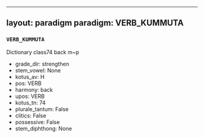 
---
layout: paradigm
paradigm: VERB_KUMMUTA
---
### ` VERB_KUMMUTA `

Dictionary class74 back m~p 
* grade_dir: strengthen
* stem_vowel: None
* kotus_av: H
* pos: VERB
* harmony: back
* upos: VERB
* kotus_tn: 74
* plurale_tantum: False
* clitics: False
* possessive: False
* stem_diphthong: None
